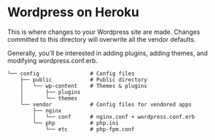 # Wordpress on Heroku

This is where changes to your Wordpress site are made.  Changes committed to this directory will overwrite all the vendor defaults.

Generally, you'll be interested in adding plugins, adding themes, and modifying wordpress.conf.erb.
```
└── config                # Config files
    ├── public            # Public directory
    │   └── wp-content    # Themes & plugins
    │       ├── plugins
    │       └── themes
    └── vendor            # Config files for vendored apps
        ├── nginx
        │   └── conf      # nginx.conf + wordpress.conf.erb
        └── php           # php.ini
            └── etc       # php-fpm.conf
```
